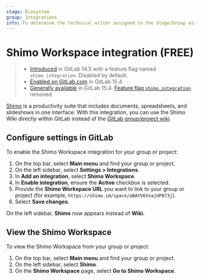 ```yaml
---
stage: Ecosystem
group: Integrations
info: To determine the technical writer assigned to the Stage/Group associated with this page, see https://about.gitlab.com/handbook/engineering/ux/technical-writing/#assignments
---
```


# Shimo Workspace integration **(FREE)**

> - [Introduced](https://gitlab.com/gitlab-org/gitlab/-/issues/343386) in GitLab 14.5 with a feature flag named `shimo_integration`. Disabled by default.
> - [Enabled on GitLab.com](https://gitlab.com/gitlab-org/gitlab/-/issues/345356) in GitLab 15.4.
> - [Generally available](https://gitlab.com/gitlab-org/gitlab/-/issues/345356) in GitLab 15.4. [Feature flag `shimo_integration`](https://gitlab.com/gitlab-org/gitlab/-/issues/345356) removed.

[Shimo](https://shimo.im/) is a productivity suite that includes documents, spreadsheets, and slideshows in one interface. With this integration, you can use the Shimo Wiki directly within GitLab instead of the [GitLab group/project wiki](../wiki/index.md).

## Configure settings in GitLab

To enable the Shimo Workspace integration for your group or project:

1. On the top bar, select **Main menu** and find your group or project.
1. On the left sidebar, select **Settings > Integrations**.
1. In **Add an integration**, select **Shimo Workspace**.
1. In **Enable integration**, ensure the **Active** checkbox is selected.
1. Provide the **Shimo Workspace URL** you want to link to your group or project (for example, `https://shimo.im/space/aBAYV6VvajUP873j`).
1. Select **Save changes**.

On the left sidebar, **Shimo** now appears instead of **Wiki**.

## View the Shimo Workspace

To view the Shimo Workspace from your group or project:

1. On the top bar, select **Main menu** and find your group or project.
1. On the left sidebar, select **Shimo**.
1. On the **Shimo Workspace** page, select **Go to Shimo Workspace**.
